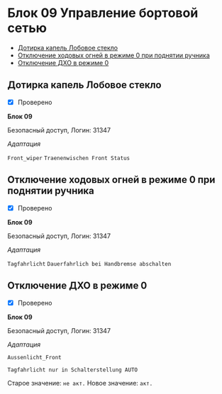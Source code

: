 # Блок 09 Управление бортовой сетью
* [Дотирка капель Лобовое стекло](#дотирка-капель-лобовое-стекло)
* [Отключение ходовых огней в режиме 0 при поднятии ручника](#отключение-ходовых-огней-в-режиме-0-при-поднятии-ручника)
* [Отключение ДХО в режиме 0](#отключение-дхо-в-режиме-0)

## Дотирка капель Лобовое стекло
- [x] Проверено

**Блок 09**

Безопасный доступ, Логин: 31347

*Aдаптация*

`Front_wiper`  `Traenenwischen Front Status`

## Отключение ходовых огней в режиме 0 при поднятии ручника
- [x] Проверено

**Блок 09**

Безопасный доступ, Логин: 31347

*Aдаптация*

`Tagfahrlicht` `Dauerfahrlich bei Handbremse abschalten`

## Отключение ДХО в режиме 0
- [x] Проверено

**Блок 09**

Безопасный доступ, Логин: 31347

*Aдаптация*

`Aussenlicht_Front`

`Tagfahrlicht nur in Schalterstellung AUTO`

Старое значение: `не акт.` Новое значение: `акт.`
